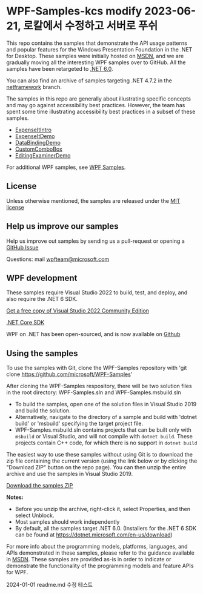 # WPF-Samples-kcs modify 2023-06-21, 로칼에서 수정하고 서버로 푸쉬
This repo contains the samples that demonstrate the API usage patterns and popular features for the Windows Presentation Foundation in the .NET for Desktop. These samples were initially hosted on [MSDN](https://msdn.microsoft.com/en-us/library/vstudio/ms771633.aspx), and we are gradually 
moving all the interesting WPF samples over to GitHub. All the samples have been retargeted to  [.NET 6.0](https://dotnet.microsoft.com/en-us/download).

You can also find an archive of samples targeting .NET 4.7.2 in the [netframework](https://github.com/microsoft/WPF-Samples/tree/netframework) branch.

The samples in this repo are generally about illustrating specific concepts and may go against accessibility best practices. However, the team has spent some time illustrating accessibility best practices in a subset of these samples.

* [ExpenseItIntro](https://github.com/microsoft/WPF-Samples/tree/master/Getting%20Started/WalkthroughFirstWPFApp)
* [ExpenseItDemo](https://github.com/microsoft/WPF-Samples/tree/master/Sample%20Applications/ExpenseIt/ExpenseItDemo)
* [DataBindingDemo](https://github.com/microsoft/WPF-Samples/tree/master/Sample%20Applications/DataBindingDemo)
* [CustomComboBox](https://github.com/microsoft/WPF-Samples/tree/master/Sample%20Applications/CustomComboBox)
* [EditingExaminerDemo](https://github.com/microsoft/WPF-Samples/tree/master/Sample%20Applications/EditingExaminerDemo)

For additional WPF samples, see [WPF Samples](https://msdn.microsoft.com/en-us/library/vstudio/ms771633.aspx).

## License
Unless otherwise mentioned, the samples are released under the [MIT license](https://github.com/Microsoft/WPF-Samples/blob/master/LICENSE)

## Help us improve our samples
Help us improve out samples by sending us a pull-request or opening a [GitHub Issue](https://github.com/Microsoft/WPF-Samples/issues)

Questions: mail wpfteam@microsoft.com

## WPF development

These samples require Visual Studio 2022 to build, test, and deploy, and also require the .NET 6 SDK.

   [Get a free copy of Visual Studio 2022 Community Edition](https://www.visualstudio.com/wpf-vs)

   [.NET Core SDK](https://github.com/dotnet/core-sdk)

WPF on .NET has been open-sourced, and is now available on [Github](https://github.com/dotnet/wpf)
   
## Using the samples

To use the samples with Git, clone the WPF-Samples repository with 'git clone https://github.com/microsoft/WPF-Samples'

After cloning the WPF-Samples respository, there will be two solution files in the root directory: WPF-Samples.sln and WPF-Samples.msbuild.sln 

* To build the samples, open one of the solution files in Visual Studio 2019 and build the solution.
* Alternatively, navigate to the directory of a sample and build with 'dotnet build' or 'msbuild' specifying the target project file. 
* WPF-Samples.msbuild.sln contains projects that can be built only with `msbuild` or Visual Studio, and will not compile with `dotnet build`. These projects contain C++ code, for which there is no support in `dotnet build`

The easiest way to use these samples without using Git is to download the zip file containing the current version (using the link below or by clicking the "Download ZIP" button on the repo page). You can then unzip the entire archive and use the samples in Visual Studio 2019.

   [Download the samples ZIP](../../archive/master.zip)

   **Notes:** 
   * Before you unzip the archive, right-click it, select Properties, and then select Unblock.
   * Most samples should work independently
   * By default, all the samples target .NET 6.0. (Installers for the .NET 6 SDK can be found at <https://dotnet.microsoft.com/en-us/download>)

For more info about the programming models, platforms, languages, and APIs demonstrated in these samples, please refer to the guidance  available in  [MSDN](https://msdn.microsoft.com/en-us/library/ms754130.aspx). These samples are provided as-is in order to indicate or demonstrate the functionality of the programming models and feature APIs for WPF.


2024-01-01 readme.md 수정 테스트